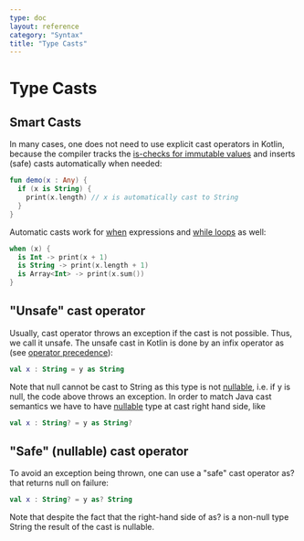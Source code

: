 ```yaml
---
type: doc
layout: reference
category: "Syntax"
title: "Type Casts"
---
```


# Type Casts

## Smart Casts

In many cases, one does not need to use explicit cast operators in Kotlin, because the compiler tracks the [is-checks for immutable values](pattern-matching.html) and inserts (safe) casts automatically when needed:

``` kotlin
fun demo(x : Any) {
  if (x is String) {
    print(x.length) // x is automatically cast to String
  }
}
```

Automatic casts work for [when](control-flow.html#when-expressions) expressions and [while loops](control-flow.html#while-loops) as well:

``` kotlin
when (x) {
  is Int -> print(x + 1)
  is String -> print(x.length + 1)
  is Array<Int> -> print(x.sum())
}
```


## "Unsafe" cast operator

Usually, cast operator throws an exception if the cast is not possible. Thus, we call it unsafe. The unsafe cast in Kotlin is done by an infix operator as (see [operator precedence](grammar.html#operator-precedence)):

``` kotlin
val x : String = y as String
```

Note that null cannot be cast to String as this type is not [nullable](null-safety.html), i.e. if y is null, the code above throws an exception.
In order to match Java cast semantics we have to have [nullable](null-safety.html) type at cast right hand side, like

``` kotlin
val x : String? = y as String?
```

## "Safe" (nullable) cast operator

To avoid an exception being thrown, one can use a "safe" cast operator as? that returns null on failure:

``` kotlin
val x : String? = y as? String
```

Note that despite the fact that the right-hand side of as? is a non-null type String the result of the cast is nullable.

